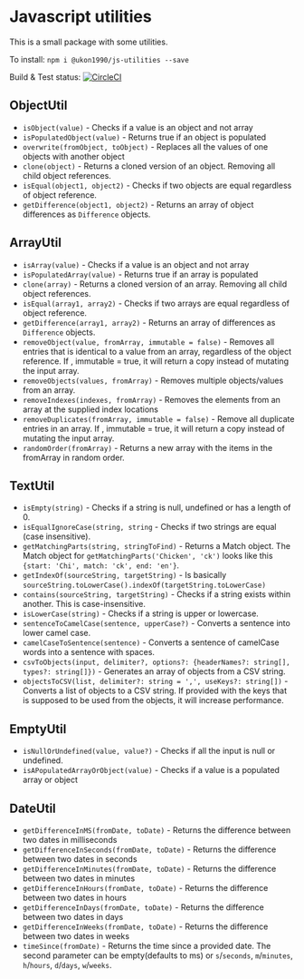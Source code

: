 # Javascript utilities
This is a small package with some utilities.

To install: `npm i @ukon1990/js-utilities --save`

Build & Test status: [![CircleCI](https://circleci.com/gh/ukon1990/js-utilities/tree/master.svg?style=svg)](https://circleci.com/gh/ukon1990/js-utilities/tree/master)

## ObjectUtil
* `isObject(value)` - Checks if a value is an object and not array
* `isPopulatedObject(value)` - Returns true if an object is populated
* `overwrite(fromObject, toObject)` - Replaces all the values of one objects with another object
* `clone(object)` - Returns a cloned version of an object. Removing all child object references.
* `isEqual(object1, object2)` - Checks if two objects are equal regardless of object reference.
* `getDifference(object1, object2)` - Returns an array of object differences as `Difference` objects.

## ArrayUtil
* `isArray(value)` - Checks if a value is an object and not array
* `isPopulatedArray(value)` - Returns true if an array is populated
* `clone(array)` - Returns a cloned version of an array. Removing all child object references.
* `isEqual(array1, array2)` - Checks if two arrays are equal regardless of object reference.
* `getDifference(array1, array2)` - Returns an array of differences as `Difference` objects.
* `removeObject(value, fromArray, immutable = false)` - Removes all entries that is identical to a value from an array, regardless of the object reference. If , immutable = true, it will return a copy instead of mutating the input array.
* `removeObjects(values, fromArray)` - Removes multiple objects/values from an array.
* `removeIndexes(indexes, fromArray)` - Removes the elements from an array at the supplied index locations
* `removeDuplicates(fromArray, immutable = false)` - Remove all duplicate entries in an array. If , immutable = true, it will return a copy instead of mutating the input array.
* `randomOrder(fromArray)` - Returns a new array with the items in the fromArray in random order.

## TextUtil
* `isEmpty(string)` - Checks if a string is null, undefined or has a length of 0.
* `isEqualIgnoreCase(string, string` - Checks if two strings are equal (case insensitive).
* `getMatchingParts(string, stringToFind)` - 
    Returns a Match object. The Match object for `getMatchingParts('Chicken', 'ck')` 
    looks like this `{start: 'Chi', match: 'ck', end: 'en'}`.
* `getIndexOf(sourceString, targetString)` - Is basically `sourceString.toLowerCase().indexOf(targetString.toLowerCase)`
* `contains(sourceString, targetString)` - Checks if a string exists within another. This is case-insensitive.
* `isLowerCase(string)` - Checks if a string is upper or lowercase.
* `sentenceToCamelCase(sentence, upperCase?)` - Converts a sentence into lower camel case.
* `camelCaseToSentence(sentence)` - Converts a sentence of camelCase words into a sentence with spaces.
* `csvToObjects(input, delimiter?, options?: {headerNames?: string[], types?: string[]})` - 
    Generates an array of objects from a CSV string.
* `objectsToCSV(list, delimiter?: string = ',', useKeys?: string[])` - Converts a list of objects to a CSV string. If provided with the 
keys that is supposed to be used from the objects, it will increase performance.

## EmptyUtil
* `isNullOrUndefined(value, value?)` - Checks if all the input is null or undefined.
* `isAPopulatedArrayOrObject(value)` - Checks if a value is a populated array or object

## DateUtil
* `getDifferenceInMS(fromDate, toDate)` - Returns the difference between two dates in milliseconds
* `getDifferenceInSeconds(fromDate, toDate)` - Returns the difference between two dates in seconds
* `getDifferenceInMinutes(fromDate, toDate)` - Returns the difference between two dates in minutes
* `getDifferenceInHours(fromDate, toDate)` - Returns the difference between two dates in hours
* `getDifferenceInDays(fromDate, toDate)` - Returns the difference between two dates in days
* `getDifferenceInWeeks(fromDate, toDate)` - Returns the difference between two dates in weeks
* `timeSince(fromDate)` - Returns the time since a provided date. The second parameter can be empty(defaults to ms) or `s`/`seconds`, `m`/`minutes`, `h`/`hours`, `d`/`days`, `w`/`weeks`.
